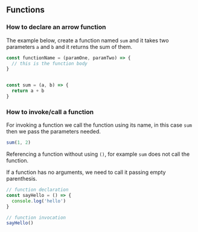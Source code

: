 ## Functions

### How to declare an arrow function

The example below, create a function named `sum` and it takes two parameters `a` and `b` and it returns the sum of them.

```javascript
const functionName = (paramOne, paramTwo) => {
  // this is the function body
}


const sum = (a, b) => {
  return a + b
}
```

### How to invoke/call a function

For invoking a function we call the function using its name, in this case `sum` then we pass the parameters needed.

```javascript
sum(1, 2)
```

Referencing a function without using `()`, for example `sum` does not call the function.

If a function has no arguments, we need to call it passing empty parenthesis.


```javascript
// function declaration
const sayHello = () => {
  console.log('hello')
}

// function invocation
sayHello()
```

